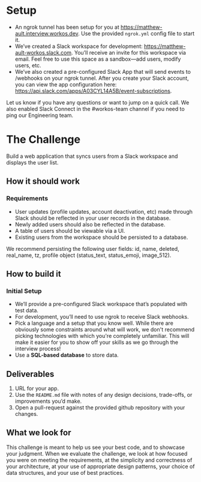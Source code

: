 # Setup

- An ngrok tunnel has been setup for you at https://matthew-ault.interview.workos.dev. Use the provided `ngrok.yml` config file to start it.
- We’ve created a Slack workspace for development: https://matthew-ault-workos.slack.com. You’ll receive an invite for this workspace via email. Feel free to use this space as a sandbox—add users, modify users, etc.
- We’ve also created a pre-configured Slack App that will send events to /webhooks on your ngrok tunnel. After you create your Slack account, you can view the app configuration here: https://api.slack.com/apps/A03CYL14A5B/event-subscriptions.

Let us know if you have any questions or want to jump on a quick call. We also enabled Slack Connect in the #workos-team channel if you need to ping our Engineering team.

# The Challenge

Build a web application that syncs users from a Slack workspace and displays the user list.

## How it should work

### Requirements

- User updates (profile updates, account deactivation, etc) made through Slack should be reflected in your user records in the database.
- Newly added users should also be reflected in the database.
- A table of users should be viewable via a UI.
- Existing users from the workspace should be persisted to a database.

We recommend persisting the following user fields: id, name, deleted, real_name, tz, profile object (status_text, status_emoji, image_512).

## How to build it

### Initial Setup

- We’ll provide a pre-configured Slack workspace that’s populated with test data.
- For development, you’ll need to use ngrok to receive Slack webhooks.
- Pick a language and a setup that you know well. While there are obviously some constraints around what will work, we don't recommend picking technologies with which you're completely unfamiliar. This will make it easier for you to show off your skills as we go through the interview process!
- Use a **SQL-based database** to store data.

## Deliverables

1. URL for your app.
2. Use the `README.md` file with notes of any design decisions, trade-offs, or improvements you’d make.
3. Open a pull-request against the provided github repository with your changes.

## What we look for

This challenge is meant to help us see your best code, and to showcase your judgment. When we evaluate the challenge, we look at how focused you were on meeting the requirements, at the simplicity and correctness of your architecture, at your use of appropriate design patterns, your choice of data structures, and your use of best practices.
